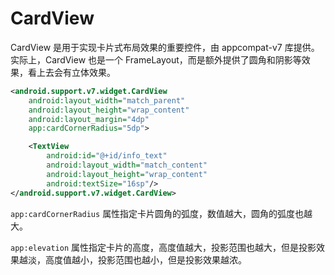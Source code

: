 # CardView

CardView 是用于实现卡片式布局效果的重要控件，由 appcompat-v7 库提供。实际上，CardView 也是一个 FrameLayout，而是额外提供了圆角和阴影等效果，看上去会有立体效果。

```xml
<android.support.v7.widget.CardView
    android:layout_width="match_parent"
    android:layout_height="wrap_content"
    android:layout_margin="4dp"
    app:cardCornerRadius="5dp">

    <TextView
        android:id="@+id/info_text"
        android:layout_width="match_content"
        android:layout_height="wrap_content"
        android:textSize="16sp"/>
</android.support.v7.widget.CardView>
```

`app:cardCornerRadius` 属性指定卡片圆角的弧度，数值越大，圆角的弧度也越大。

`app:elevation` 属性指定卡片的高度，高度值越大，投影范围也越大，但是投影效果越淡，高度值越小，投影范围也越小，但是投影效果越浓。